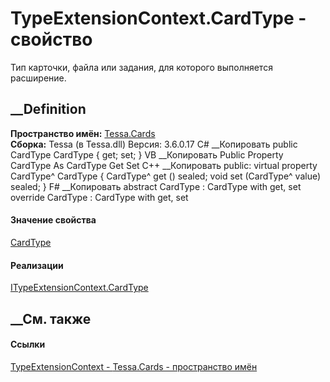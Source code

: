 # TypeExtensionContext.CardType - свойство
Тип карточки, файла или задания, для которого выполняется расширение.
##  __Definition
 **Пространство имён:** [Tessa.Cards](N_Tessa_Cards.htm)  
 **Сборка:** Tessa (в Tessa.dll) Версия: 3.6.0.17
C# __Копировать
     public CardType CardType { get; set; }
VB __Копировать
     Public Property CardType As CardType
    	Get
    	Set
C++ __Копировать
     public:
    virtual property CardType^ CardType {
    	CardType^ get () sealed;
    	void set (CardType^ value) sealed;
    }
F# __Копировать
     abstract CardType : CardType with get, set
    override CardType : CardType with get, set
#### Значение свойства
[CardType](T_Tessa_Cards_CardType.htm)
#### Реализации
[ITypeExtensionContext.CardType](P_Tessa_Cards_ITypeExtensionContext_CardType.htm)  
##  __См. также
#### Ссылки
[TypeExtensionContext - ](T_Tessa_Cards_TypeExtensionContext.htm)
[Tessa.Cards - пространство имён](N_Tessa_Cards.htm)
